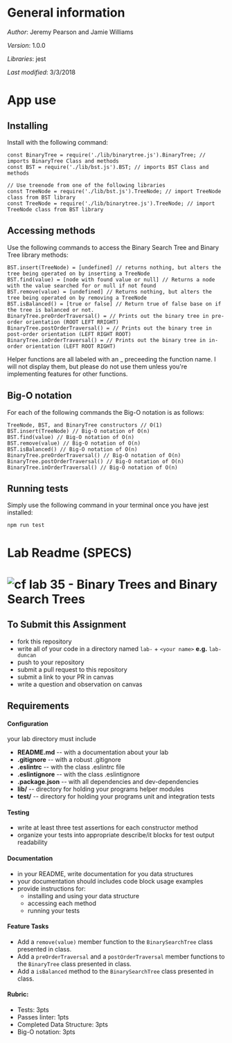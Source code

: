 # General information
_Author_: Jeremy Pearson and Jamie Williams

_Version_: 1.0.0

_Libraries_: jest

_Last modified_: 3/3/2018

# App use

## Installing

Install with the following command: 
```
const BinaryTree = require('./lib/binarytree.js').BinaryTree; // imports BinaryTree Class and methods
const BST = require('./lib/bst.js').BST; // imports BST Class and methods

// Use treenode from one of the following libraries
const TreeNode = require('./lib/bst.js').TreeNode; // import TreeNode class from BST library
const TreeNode = require('./lib/binarytree.js').TreeNode; // import TreeNode class from BST library
```

## Accessing methods

Use the following commands to access the Binary Search Tree and Binary Tree library methods:
```
BST.insert(TreeNode) = [undefined] // returns nothing, but alters the tree being operated on by inserting a TreeNode
BST.find(value) = [node with found value or null] // Returns a node with the value searched for or null if not found
BST.remove(value) = [undefined] // Returns nothing, but alters the tree being operated on by removing a TreeNode
BST.isBalanced() = [true or false] // Return true of false base on if the tree is balanced or not.
BinaryTree.preOrderTraversal() = // Prints out the binary tree in pre-order orientation (ROOT LEFT RRIGHT)
BinaryTree.postOrderTraversal() = // Prints out the binary tree in post-order orientation (LEFT RIGHT ROOT)
BinaryTree.inOrderTraversal() = // Prints out the binary tree in in-order orientation (LEFT ROOT RIGHT)
```

Helper functions are all labeled with an _ preceeding the function name. I will not display them, but please do not use them unless you're implementing features for other functions.

## Big-O notation

For each of the following commands the Big-O notation is as follows:
```
TreeNode, BST, and BinaryTree constructors // O(1)
BST.insert(TreeNode) // Big-O notation of O(n)
BST.find(value) // Big-O notation of O(n)
BST.remove(value) // Big-O notation of O(n)
BST.isBalanced() // Big-O notation of O(n)
BinaryTree.preOrderTraversal() // Big-O notation of O(n)
BinaryTree.postOrderTraversal() // Big-O notation of O(n)
BinaryTree.inOrderTraversal() // Big-O notation of O(n)
```

## Running tests

Simply use the following command in your terminal once you have jest installed:
```
npm run test
```

# Lab Readme (SPECS)

![cf](http://i.imgur.com/7v5ASc8.png) lab 35 - Binary Trees and Binary Search Trees
====

## To Submit this Assignment
  * fork this repository
  * write all of your code in a directory named `lab-` + `<your name>` **e.g.** `lab-duncan`
  * push to your repository
  * submit a pull request to this repository
  * submit a link to your PR in canvas
  * write a question and observation on canvas

## Requirements
#### Configuration
  <!-- list of files, configurations, tools, etc that are required -->
  your lab directory must include
  * **README.md** -- with a documentation about your lab
  * **.gitignore** -- with a robust .gitignore
  * **.eslintrc** -- with the class .eslintrc file
  * **.eslintignore** -- with the class .eslintignore
  * **.package.json** -- with all dependencies and dev-dependencies
  * **lib/** -- directory for holding your programs helper modules
  * **test/** -- directory for holding your programs unit and integration tests

#### Testing
  * write at least three test assertions for each constructor method
  * organize your tests into appropriate describe/it blocks for test output readability

####  Documentation
  * in your README, write documentation for you data structures
  * your documentation should includes code block usage examples
  * provide instructions for:
    * installing and using your data structure
    * accessing each method
    * running your tests

#### Feature Tasks
* Add a `remove(value)` member function to the `BinarySearchTree` class presented in class. 
* Add a `preOrderTraversal` and a `postOrderTraversal` member functions to the `BinaryTree` class presented in class.
* Add a `isBalanced` method to the `BinarySearchTree` class presented in class.
#### Rubric:
  * Tests: 3pts
  * Passes linter: 1pts
  * Completed Data Structure: 3pts
  * Big-O notation: 3pts